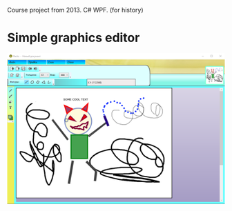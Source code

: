 Course project from 2013. C# WPF. (for history)

# Simple graphics editor

<img src = "https://raw.githubusercontent.com/Tgjmjgj/recto/master/Screen/Screenshot_1.png" width=600 alt="Screenshot" style="text-align: center;" />
